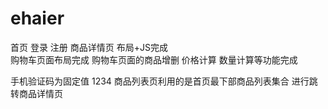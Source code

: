 # ehaier
首页 登录 注册 商品详情页 布局+JS完成  
购物车页面布局完成
购物车页面的商品增删 价格计算 数量计算等功能完成

手机验证码为固定值   1234
商品列表页利用的是首页最下部商品列表集合  进行跳转商品详情页
